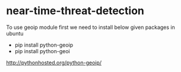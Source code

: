 # near-time-threat-detection
To use geoip module first we need to install below given packages in ubuntu
* pip install python-geoip
* pip install python-geoi

http://pythonhosted.org/python-geoip/
